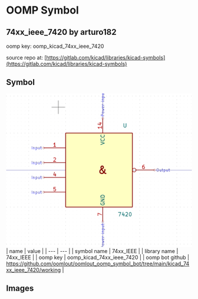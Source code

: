 # OOMP Symbol  
## 74xx_ieee_7420  by arturo182  
  
oomp key: oomp_kicad_74xx_ieee_7420  
  
source repo at: [https://gitlab.com/kicad/libraries/kicad-symbols](https://gitlab.com/kicad/libraries/kicad-symbols)  
## Symbol  
  
[![working.png](working_600.png)](working.png)  
| name | value | 
| --- | --- | 
| symbol name | 74xx_IEEE | 
| library name | 74xx_IEEE | 
| oomp key | oomp_kicad_74xx_ieee_7420 | 
| oomp bot github | https://github.com/oomlout/oomlout_oomp_symbol_bot/tree/main/kicad_74xx_ieee_7420/working | 
## Images  
